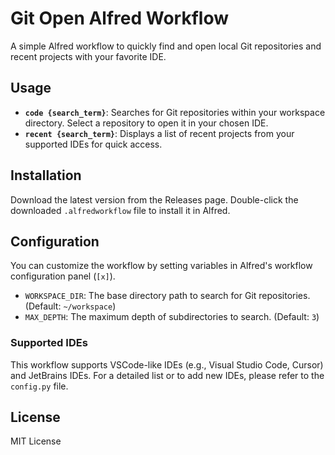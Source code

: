 # Git Open Alfred Workflow

A simple Alfred workflow to quickly find and open local Git repositories and recent projects with your favorite IDE.

## Usage

- **`code {search_term}`**: Searches for Git repositories within your workspace directory. Select a repository to open it in your chosen IDE.
- **`recent {search_term}`**: Displays a list of recent projects from your supported IDEs for quick access.

## Installation

Download the latest version from the Releases page. <!-- TODO: Add a real link -->
Double-click the downloaded `.alfredworkflow` file to install it in Alfred.

## Configuration

You can customize the workflow by setting variables in Alfred's workflow configuration panel (`[x]`).

- `WORKSPACE_DIR`: The base directory path to search for Git repositories. (Default: `~/workspace`)
- `MAX_DEPTH`: The maximum depth of subdirectories to search. (Default: `3`)

### Supported IDEs

This workflow supports VSCode-like IDEs (e.g., Visual Studio Code, Cursor) and JetBrains IDEs. For a detailed list or to add new IDEs, please refer to the `config.py` file.

## License

MIT License
